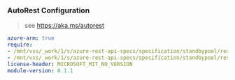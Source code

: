 ### AutoRest Configuration

> see https://aka.ms/autorest

``` yaml
azure-arm: true
require:
- /mnt/vss/_work/1/s/azure-rest-api-specs/specification/standbypool/resource-manager/readme.md
- /mnt/vss/_work/1/s/azure-rest-api-specs/specification/standbypool/resource-manager/readme.go.md
license-header: MICROSOFT_MIT_NO_VERSION
module-version: 0.1.1
```